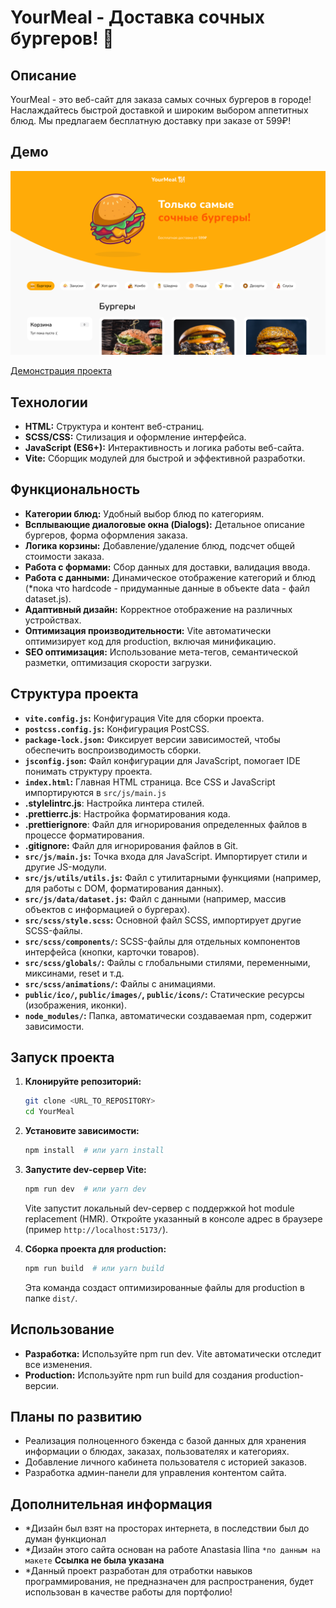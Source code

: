 # YourMeal - Доставка сочных бургеров! 🍔

## Описание

YourMeal - это веб-сайт для заказа самых сочных бургеров в городе! Наслаждайтесь быстрой доставкой и широким выбором аппетитных блюд.  Мы предлагаем бесплатную доставку при заказе от 599₽!

## Демо

<img src="./public/readme/preview.png" alt="Preview проекта" width="700">

[Демонстрация проекта]()

## Технологии

*   **HTML:** Структура и контент веб-страниц.
*   **SCSS/CSS:** Стилизация и оформление интерфейса.
*   **JavaScript (ES6+):**  Интерактивность и логика работы веб-сайта.
*   **Vite:** Сборщик модулей для быстрой и эффективной разработки.

## Функциональность

*   **Категории блюд:**  Удобный выбор блюд по категориям.
*   **Всплывающие диалоговые окна (Dialogs):**  Детальное описание бургеров, форма оформления заказа.
*   **Логика корзины:** Добавление/удаление блюд, подсчет общей стоимости заказа.
*   **Работа с формами:**  Сбор данных для доставки, валидация ввода.
*   **Работа с данными:**  Динамическое отображение категорий и блюд (*пока что hardcode - придуманные данные в объекте data - файл dataset.js).
*   **Адаптивный дизайн:**  Корректное отображение на различных устройствах.
*   **Оптимизация производительности:**  Vite автоматически оптимизирует код для production, включая минификацию.
*   **SEO оптимизация:**  Использование мета-тегов, семантической разметки, оптимизация скорости загрузки.

## Структура проекта

*   **`vite.config.js`:** Конфигурация Vite для сборки проекта.
*   **`postcss.config.js`:** Конфигурация PostCSS.
*   **`package-lock.json`:**  Фиксирует версии зависимостей, чтобы обеспечить воспроизводимость сборки.
*   **`jsconfig.json`:**  Файл конфигурации для JavaScript, помогает IDE понимать структуру проекта.
*   **`index.html`:**  Главная HTML страница.  Все CSS и JavaScript импортируются в `src/js/main.js`
*   **.stylelintrc.js**: Настройка линтера стилей.
*   **.prettierrc.js**: Настройка форматирования кода.
*   **.prettierignore**: Файл для игнорирования определенных файлов в процессе форматирования.
*   **.gitignore:** Файл для игнорирования файлов в Git.
*   **`src/js/main.js`:** Точка входа для JavaScript. Импортирует стили и другие JS-модули.
*   **`src/js/utils/utils.js`:**  Файл с утилитарными функциями (например, для работы с DOM, форматирования данных).
*   **`src/js/data/dataset.js`:**  Файл с данными (например, массив объектов с информацией о бургерах).
*   **`src/scss/style.scss`:**  Основной файл SCSS, импортирует другие SCSS-файлы.
*   **`src/scss/components/`:**  SCSS-файлы для отдельных компонентов интерфейса (кнопки, карточки товаров).
*   **`src/scss/globals/`:**  Файлы с глобальными стилями, переменными, миксинами, reset и т.д.
*   **`src/scss/animations/`:** Файлы с анимациями.
*   **`public/ico/`, `public/images/`, `public/icons/`:** Статические ресурсы (изображения, иконки).
*   **`node_modules/`:**  Папка, автоматически создаваемая npm, содержит зависимости.

## Запуск проекта

1.  **Клонируйте репозиторий:**

    ```bash
    git clone <URL_TO_REPOSITORY>
    cd YourMeal
    ```

2.  **Установите зависимости:**

    ```bash
    npm install  # или yarn install
    ```

3.  **Запустите dev-сервер Vite:**

    ```bash
    npm run dev  # или yarn dev
    ```

    Vite запустит локальный dev-сервер с поддержкой hot module replacement (HMR).  Откройте указанный в консоле адрес в браузере (пример `http://localhost:5173/`).

4.  **Сборка проекта для production:**

    ```bash
    npm run build  # или yarn build
    ```

    Эта команда создаст оптимизированные файлы для production в папке `dist/`.

## Использование

*   **Разработка:** Используйте npm run dev. Vite автоматически отследит все изменения.
*   **Production:** Используйте npm run build для создания production-версии.

## Планы по развитию

*   Реализация полноценного бэкенда с базой данных для хранения информации о блюдах, заказах, пользователях и категориях.
*   Добавление личного кабинета пользователя с историей заказов.
*   Разработка админ-панели для управления контентом сайта.

## Дополнительная информация

*   *Дизайн был взят на просторах интернета, в последствии был до думан функционал
*   *Дизайн этого сайта основан на работе Anastasia Ilina `*по данным на макете` **Ссылка не была указана**
*   *Данный проект разработан для отработки навыков программирования, не предназначен для распространения, будет использован в качестве работы для портфолио!